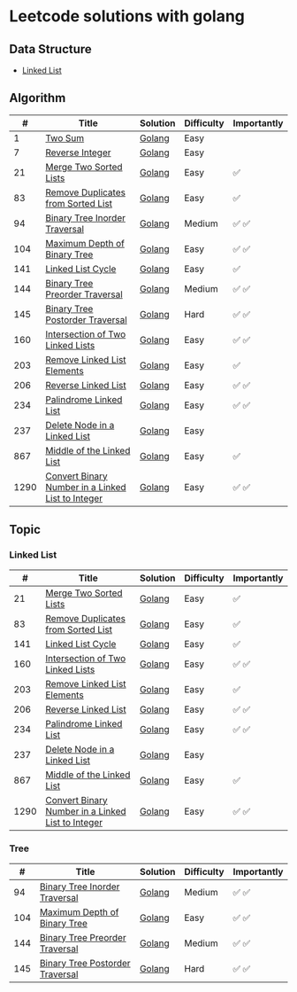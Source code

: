 # Leetcode solutions with golang

## Data Structure
* [Linked List](#linked-list)


## Algorithm 
| # | Title | Solution | Difficulty | Importantly |
|--- | --- | ---| --- | --- |
| 1 | [Two Sum](https://leetcode.com/problems/two-sum/) | [Golang](algorithms/0001.TwoSum/0001.TwoSum.go) | Easy |
| 7 | [Reverse Integer](https://leetcode.com/problems/reverse-integer/) | [Golang](algorithms/0007.ReverseInteger/0007.ReverseInteger.go) | Easy |
| 21 | [Merge Two Sorted Lists](https://leetcode.com/problems/merge-two-sorted-lists/) | [Golang](algorithms/0021.MergeTwoSortedLists/0021.MergeTwoSortedLists.go) | Easy | ✅ |
| 83 | [Remove Duplicates from Sorted List](https://leetcode.com/problems/remove-duplicates-from-sorted-list/) | [Golang](algorithms/0083.RemoveDuplicatesFromSortedList/0083.RemoveDuplicatesFromSortedList.go) | Easy | ✅ |
| 94 | [Binary Tree Inorder Traversal](https://leetcode.com/problems/binary-tree-inorder-traversal/) | [Golang](algorithms/0094.BinaryTreeInorderTraversal/0094.BinaryTreeInorderTraversal.go) | Medium | ✅ ✅ |
| 104 | [Maximum Depth of Binary Tree](https://leetcode.com/problems/maximum-depth-of-binary-tree/) | [Golang](algorithms/0104.MaximumDepthOfBinaryTree/0104.MaximumDepthOfBinaryTree.go) | Easy | ✅ ✅ |
| 141 | [Linked List Cycle](https://leetcode.com/problems/linked-list-cycle/) | [Golang](algorithms/0141.LinkedListCycle/0141.LinkedListCycle.go) | Easy | ✅ |
| 144 | [Binary Tree Preorder Traversal](https://leetcode.com/problems/binary-tree-preorder-traversal/) | [Golang](algorithms/0144.BinaryTreePreorderTraversal/0144.BinaryTreePreorderTraversal.go) | Medium | ✅ ✅ |
| 145 | [Binary Tree Postorder Traversal](https://leetcode.com/problems/binary-tree-postorder-traversal/) | [Golang](algorithms/0145.BinaryTreePostorderTraversal/0145.BinaryTreePostorderTraversal.go) | Hard | ✅ ✅ |
| 160 | [Intersection of Two Linked Lists](https://leetcode.com/problems/intersection-of-two-linked-lists/) | [Golang](algorithms/0160.IntersectionOfTwoLinkedLists/0160.IntersectionOfTwoLinkedLists.go) | Easy | ✅ ✅ |
| 203 | [Remove Linked List Elements](https://leetcode.com/problems/remove-linked-list-elements/) | [Golang](algorithms/0203.RemoveLinkedListElements/0203.RemoveLinkedListElements.go) | Easy | ✅ |
| 206 | [Reverse Linked List](https://leetcode.com/problems/reverse-linked-list/) | [Golang](algorithms/0206.ReverseLinkedList/0206.ReverseLinkedList.go) | Easy | ✅ ✅ |
| 234 | [Palindrome Linked List](https://leetcode.com/problems/palindrome-linked-list/) | [Golang](algorithms/0234.PalindromeLinkedList/0234.PalindromeLinkedList.go) | Easy | ✅ ✅ |
| 237 | [Delete Node in a Linked List](https://leetcode.com/problems/delete-node-in-a-linked-list/) | [Golang](algorithms/0237.DeleteNodeInALinkedList/0237.DeleteNodeInALinkedList.go) | Easy | |
| 867 | [Middle of the Linked List](https://leetcode.com/problems/middle-of-the-linked-list/) | [Golang](algorithms/0876.MiddleOfTheLinkedList/0876.MiddleOfTheLinkedList.go) | Easy | ✅ |
| 1290 | [Convert Binary Number in a Linked List to Integer](https://leetcode.com/problems/convert-binary-number-in-a-linked-list-to-integer/) | [Golang](algorithms/1290.ConvertBinaryNumberInALinkedListToInteger/1290.ConvertBinaryNumberInALinkedListToInteger.go) | Easy | ✅ ✅ |


## Topic
### Linked List
| # | Title | Solution | Difficulty | Importantly |
|--- | --- | ---| --- | --- |
| 21 | [Merge Two Sorted Lists](https://leetcode.com/problems/merge-two-sorted-lists/) | [Golang](algorithms/0021.MergeTwoSortedLists/0021.MergeTwoSortedLists.go) | Easy | ✅ |
| 83 | [Remove Duplicates from Sorted List](https://leetcode.com/problems/remove-duplicates-from-sorted-list/) | [Golang](algorithms/0083.RemoveDuplicatesFromSortedList/0083.RemoveDuplicatesFromSortedList.go) | Easy | ✅ |
| 141 | [Linked List Cycle](https://leetcode.com/problems/linked-list-cycle/) | [Golang](algorithms/0141.LinkedListCycle/0141.LinkedListCycle.go) | Easy | ✅ |
| 160 | [Intersection of Two Linked Lists](https://leetcode.com/problems/intersection-of-two-linked-lists/) | [Golang](algorithms/0160.IntersectionOfTwoLinkedLists/0160.IntersectionOfTwoLinkedLists.go) | Easy | ✅ ✅ |
| 203 | [Remove Linked List Elements](https://leetcode.com/problems/remove-linked-list-elements/) | [Golang](algorithms/0203.RemoveLinkedListElements/0203.RemoveLinkedListElements.go) | Easy | ✅ |
| 206 | [Reverse Linked List](https://leetcode.com/problems/reverse-linked-list/) | [Golang](algorithms/0206.ReverseLinkedList/0206.ReverseLinkedList.go) | Easy | ✅ ✅ |
| 234 | [Palindrome Linked List](https://leetcode.com/problems/palindrome-linked-list/) | [Golang](algorithms/0234.PalindromeLinkedList/0234.PalindromeLinkedList.go) | Easy | ✅ ✅ |
| 237 | [Delete Node in a Linked List](https://leetcode.com/problems/delete-node-in-a-linked-list/) | [Golang](algorithms/0237.DeleteNodeInALinkedList/0237.DeleteNodeInALinkedList.go) | Easy | |
| 867 | [Middle of the Linked List](https://leetcode.com/problems/middle-of-the-linked-list/) | [Golang](algorithms/0876.MiddleOfTheLinkedList/0876.MiddleOfTheLinkedList.go) | Easy | ✅ |
| 1290 | [Convert Binary Number in a Linked List to Integer](https://leetcode.com/problems/convert-binary-number-in-a-linked-list-to-integer/) | [Golang](algorithms/1290.ConvertBinaryNumberInALinkedListToInteger/1290.ConvertBinaryNumberInALinkedListToInteger.go) | Easy | ✅ ✅ |


### Tree
| # | Title | Solution | Difficulty | Importantly |
|--- | --- | ---| --- | --- |
| 94 | [Binary Tree Inorder Traversal](https://leetcode.com/problems/binary-tree-inorder-traversal/) | [Golang](algorithms/0094.BinaryTreeInorderTraversal/0094.BinaryTreeInorderTraversal.go) | Medium | ✅ ✅ |
| 104 | [Maximum Depth of Binary Tree](https://leetcode.com/problems/maximum-depth-of-binary-tree/) | [Golang](algorithms/0104.MaximumDepthOfBinaryTree/0104.MaximumDepthOfBinaryTree.go) | Easy | ✅ ✅ |
| 144 | [Binary Tree Preorder Traversal](https://leetcode.com/problems/binary-tree-preorder-traversal/) | [Golang](algorithms/0144.BinaryTreePreorderTraversal/0144.BinaryTreePreorderTraversal.go) | Medium | ✅ ✅ |
| 145 | [Binary Tree Postorder Traversal](https://leetcode.com/problems/binary-tree-postorder-traversal/) | [Golang](algorithms/0145.BinaryTreePostorderTraversal/0145.BinaryTreePostorderTraversal.go) | Hard | ✅ ✅ |
